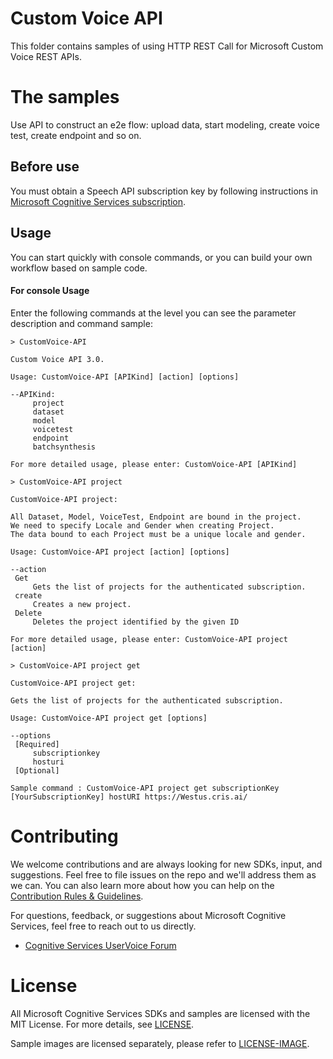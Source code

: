 Custom Voice API
===============================

This folder contains samples of using HTTP REST Call for Microsoft Custom Voice REST APIs.

The samples
===========

Use API to construct an e2e flow: upload data, start modeling, create voice test, create endpoint and so on.

Before use
----------------

You must obtain a Speech API subscription key by following instructions in [Microsoft Cognitive Services subscription](<https://docs.microsoft.com/en-us/azure/cognitive-services/speech-service/rest-apis#authentication>).

Usage
----------------

You can start quickly with console commands, or you can build your own workflow based on sample code.

#### For console Usage

Enter the following commands at the level you can see the parameter description and command sample:

```
> CustomVoice-API
```
```
Custom Voice API 3.0.

Usage: CustomVoice-API [APIKind] [action] [options]

--APIKind:
     project
     dataset
     model
     voicetest
     endpoint
     batchsynthesis

For more detailed usage, please enter: CustomVoice-API [APIKind]
```
```
> CustomVoice-API project
```
```
CustomVoice-API project:

All Dataset, Model, VoiceTest, Endpoint are bound in the project.
We need to specify Locale and Gender when creating Project.
The data bound to each Project must be a unique locale and gender.

Usage: CustomVoice-API project [action] [options]

--action
 Get
     Gets the list of projects for the authenticated subscription.
 create
     Creates a new project.
 Delete
     Deletes the project identified by the given ID

For more detailed usage, please enter: CustomVoice-API project [action]
```
```
> CustomVoice-API project get
```
```
CustomVoice-API project get:

Gets the list of projects for the authenticated subscription.

Usage: CustomVoice-API project get [options]

--options
 [Required]
     subscriptionkey
     hosturi
 [Optional]

Sample command : CustomVoice-API project get subscriptionKey [YourSubscriptionKey] hostURI https://Westus.cris.ai/
```

Contributing
============
We welcome contributions and are always looking for new SDKs, input, and
suggestions. Feel free to file issues on the repo and we'll address them as we can. You can also learn more about how you can help on the [Contribution
Rules & Guidelines](</CONTRIBUTING.md>).

For questions, feedback, or suggestions about Microsoft Cognitive Services, feel free to reach out to us directly.

-   [Cognitive Services UserVoice Forum](<https://cognitive.uservoice.com>)

License
=======

All Microsoft Cognitive Services SDKs and samples are licensed with the MIT License. For more details, see
[LICENSE](</LICENSE.md>).

Sample images are licensed separately, please refer to [LICENSE-IMAGE](</LICENSE-IMAGE.md>).
